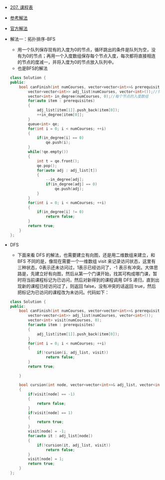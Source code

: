 - [207. 课程表](https://leetcode-cn.com/problems/course-schedule/)
- [参考解法](https://www.cnblogs.com/grandyang/p/4484571.html)
- [官方解法](https://leetcode-cn.com/problems/course-schedule/solution/course-schedule-tuo-bu-pai-xu-bfsdfsliang-chong-fa/)
- 解法一：拓扑排序-BFS
    + 用一个队列保存现有的入度为0的节点，循环跳出的条件是队列为空，没有为0的节点；再用一个入度数组保存每个节点入度，每次都将直接相连的节点的度减一，并将入度为0的节点放入队列中。
    + 也是BFS的解法
    ```C++
    class Solution {
    public:
        bool canFinish(int numCourses, vector<vector<int>>& prerequisites) {
            vector<vector<int>> adj_list(numCourses, vector<int>());//邻接链表
            vector<int> in_degree(numCourses, 0);//每个节点的入度数组
            for(auto item : prerequisites)
            {
                adj_list[item[1]].push_back(item[0]);
                ++in_degree[item[0]];
            }
            queue<int> qe;
            for(int i = 0; i < numCourses; ++i)
            {
                if(in_degree[i] == 0)
                    qe.push(i);
            }
            while(!qe.empty())
            {
                int t = qe.front();
                qe.pop();
                for(auto adj : adj_list[t])
                {
                    --in_degree[adj];
                    if(in_degree[adj] == 0)
                        qe.push(adj);
                }
            }
            for(int i = 0; i < numCourses; ++i)
            {
                if(in_degree[i] != 0)
                    return false;
            }
            return true;
        }
    };
    ```

- DFS
    + 下面来看 DFS 的解法，也需要建立有向图，还是用二维数组来建立，和 BFS 不同的是，像现在需要一个一维数组 visit 来记录访问状态，这里有三种状态，0表示还未访问过，1表示已经访问了，-1 表示有冲突。大体思路是，先建立好有向图，然后从第一个门课开始，找其可构成哪门课，暂时将当前课程标记为已访问，然后对新得到的课程调用 DFS 递归，直到出现新的课程已经访问过了，则返回 false，没有冲突的话返回 true，然后把标记为已访问的课程改为未访问。代码如下：
    ```C++
    class Solution {
    public:
        bool canFinish(int numCourses, vector<vector<int>>& prerequisites) {
            vector<vector<int>> adj_list(numCourses, vector<int>());
            vector<int> visit(numCourses, 0);
            for(auto item : prerequisites)
            {
                adj_list[item[1]].push_back(item[0]);
            }
            for(int i = 0; i < numCourses; ++i)
            {
                if(!cursion(i, adj_list, visit))
                    return false;
            }
            return true;
            
        }
        
        bool cursion(int node, vector<vector<int>>& adj_list, vector<int>& visit)
        {
            if(visit[node] == -1)
            {
                return false;
            }
            if(visit[node] == 1)
            {
                return true;
            }
            visit[node] = -1;
            for(auto it : adj_list[node])
            {
                if(!cursion(it, adj_list, visit))
                    return false;
            }
            visit[node] = 1;
            return true;
        }
    };
    ```
